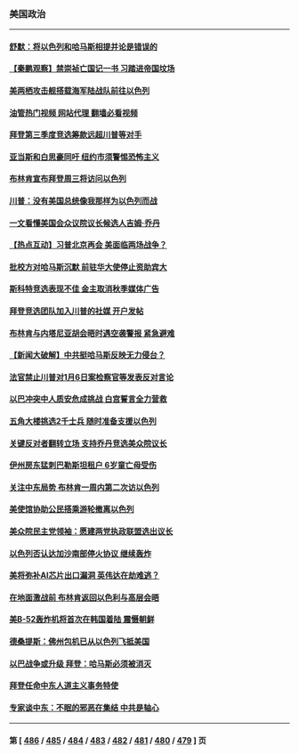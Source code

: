 ### 美国政治
---
#### [舒默：将以色列和哈马斯相提并论是错误的](../../pages/ncid1078159/n14096910.md?10171645) 
#### [【秦鹏观察】禁崇祯亡国记一书 习踏进帝国坟场](../../pages/ncid1078159/n14096735.md?10171645) 
#### [美两栖攻击舰搭载海军陆战队前往以色列](../../pages/ncid1078159/n14096870.md?10171645) 
#### [油管热门视频 网站代理 翻墙必看视频](http://138.2.39.72:81/youtube.html?epic-marker?10171645)
#### [拜登第三季度竞选筹款远超川普等对手](../../pages/ncid1078159/n14096804.md?10171645) 
#### [亚当斯和白思豪同吁 纽约市须警惕恐怖主义](../../pages/ncid1078159/n14096826.md?10171645) 
#### [布林肯宣布拜登周三将访问以色列](../../pages/ncid1078159/n14096782.md?10171645) 
#### [川普：没有美国总统像我那样为以色列而战](../../pages/ncid1078159/n14096836.md?10171645) 
#### [一文看懂美国会众议院议长候选人吉姆·乔丹](../../pages/ncid1078159/n14096727.md?10171645) 
#### [【热点互动】习普北京再会 美面临两场战争？](../../pages/ncid1078159/n14096654.md?10171645) 
#### [批校方对哈马斯沉默 前驻华大使停止资助宾大](../../pages/ncid1078159/n14096640.md?10171645) 
#### [斯科特竞选表现不佳 金主取消秋季媒体广告](../../pages/ncid1078159/n14096676.md?10171645) 
#### [拜登竞选团队加入川普的社媒 开户发帖](../../pages/ncid1078159/n14096659.md?10171645) 
#### [布林肯与内塔尼亚胡会晤时遇空袭警报 紧急避难](../../pages/ncid1078159/n14096673.md?10171645) 
#### [【新闻大破解】中共挺哈马斯反映无力侵台？](../../pages/ncid1078159/n14096651.md?10171645) 
#### [法官禁止川普对1月6日案检察官等发表反对言论](../../pages/ncid1078159/n14096650.md?10171645) 
#### [以巴冲突中人质安危成挑战 白宫誓言全力营救](../../pages/ncid1078159/n14096646.md?10171645) 
#### [五角大楼挑选2千士兵 随时准备支援以色列](../../pages/ncid1078159/n14096652.md?10171645) 
#### [关键反对者翻转立场 支持乔丹竞选美众院议长](../../pages/ncid1078159/n14096602.md?10171645) 
#### [伊州房东猛刺巴勒斯坦租户 6岁童亡母受伤](../../pages/ncid1078159/n14096634.md?10171645) 
#### [关注中东局势 布林肯一周内第二次访以色列](../../pages/ncid1078159/n14096637.md?10171645) 
#### [美使馆协助公民搭乘游轮撤离以色列](../../pages/ncid1078159/n14096558.md?10171645) 
#### [美众院民主党领袖：愿建两党执政联盟选出议长](../../pages/ncid1078159/n14096613.md?10171645) 
#### [以色列否认达加沙南部停火协议 继续轰炸](../../pages/ncid1078159/n14096457.md?10171645) 
#### [美将弥补AI芯片出口漏洞 英伟达在劫难逃？](../../pages/ncid1078159/n14096443.md?10171645) 
#### [在地面激战前 布林肯返回以色利与高层会晤](../../pages/ncid1078159/n14096429.md?10171645) 
#### [美B-52轰炸机将首次在韩国着陆 震慑朝鲜](../../pages/ncid1078159/n14096425.md?10171645) 
#### [德桑提斯：佛州包机已从以色列飞抵美国](../../pages/ncid1078159/n14096226.md?10171645) 
#### [以巴战争或升级 拜登：哈马斯必须被消灭](../../pages/ncid1078159/n14096039.md?10171645) 
#### [拜登任命中东人道主义事务特使](../../pages/ncid1078159/n14096032.md?10171645) 
#### [专家谈中东：不眠的邪恶在集结 中共是轴心](../../pages/ncid1078159/n14095946.md?10171645) 

---
#### 第 [ [486](./486.md?10171645) / [485](./485.md?10171645) / [484](./484.md?10171645) / [483](./483.md?10171645) / [482](./482.md?10171645) / [481](./481.md?10171645) / [480](./480.md?10171645) / [479](./479.md?10171645) ] 页
